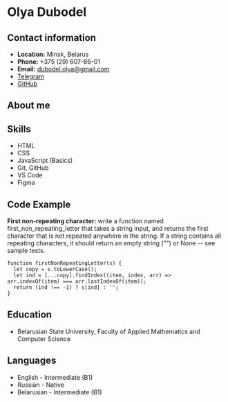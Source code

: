 # Olya Dubodel

## Contact information
* **Location:** Minsk, Belarus
* **Phone:** +375 (29) 607-86-01
* **Email:** dubodel.olya@gmail.com
* [Telegram](https://t.me/olydbd)
* [GitHub](https://github.com/olydbd)

## About me

## Skills
* HTML
* CSS
* JavaScript (Basics)
* Git, GitHub
* VS Code
* Figma

## Code Example
**First non-repeating character:** write a function named first_non_repeating_letter that takes a string input, and returns the first character that is not repeated anywhere in the string. If a string contains all repeating characters, it should return an empty string ("") or None -- see sample tests.
```
function firstNonRepeatingLetter(s) {
  let copy = s.toLowerCase();
  let ind = [...copy].findIndex((item, index, arr) => arr.indexOf(item) === arr.lastIndexOf(item));
  return (ind !== -1) ? s[ind] : '';
}
```

## Education
* Belarusian State University, Faculty of Applied Mathematics and Computer Science

## Languages
* English - Intermediate (B1)
* Russian - Native
* Belarusian - Intermediate (B1)